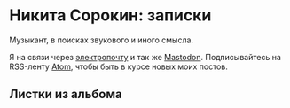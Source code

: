 # Никита Сорокин: записки

Музыкант, в поисках звукового и иного смысла.

Я на связи через <a href="mailto:sorokin@sorokin.cc" rel="me">электропочту</a> и так же
<a href="https://musicians.today/@sorokin" rel="me">Mastodon</a>.
 Подписывайтесь на RSS-ленту [Atom](atom.xml), чтобы быть в курсе новых моих постов.

## Листки из альбома
